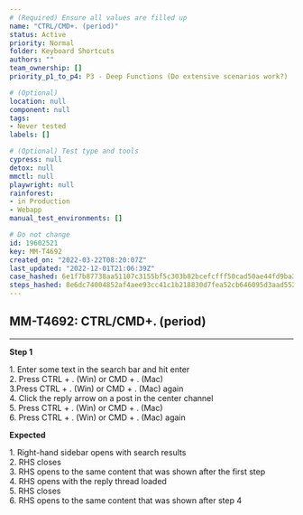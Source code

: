 ```yaml
---
# (Required) Ensure all values are filled up
name: "CTRL/CMD+. (period)"
status: Active
priority: Normal
folder: Keyboard Shortcuts
authors: ""
team_ownership: []
priority_p1_to_p4: P3 - Deep Functions (Do extensive scenarios work?)

# (Optional)
location: null
component: null
tags: 
- Never tested
labels: []

# (Optional) Test type and tools
cypress: null
detox: null
mmctl: null
playwright: null
rainforest: 
- in Production
- Webapp
manual_test_environments: []

# Do not change
id: 19602521
key: MM-T4692
created_on: "2022-03-22T08:20:07Z"
last_updated: "2022-12-01T21:06:39Z"
case_hashed: 6e1f7b87738aa51107c3155bf5c303b82bcefcfff50cad50ae44fd9ba3aefc113306e60f8342c40156228ff710468b34
steps_hashed: 8e6dc74004852af4aee93cc41c1b218830d7fea52cb646095d3aad552b5f7e9b5f5e220fab770a5d7b0427426bb3bdc1
---
```


<!-- (Auto-generated) Based on frontmatter's "key" and "name" -->

## MM-T4692: CTRL/CMD+. (period)

---

**Step 1**

1\. Enter some text in the search bar and hit enter\
2\. Press CTRL + . (Win) or CMD + . (Mac)\
3.Press CTRL + . (Win) or CMD + . (Mac) again\
4\. Click the reply arrow on a post in the center channel\
5\. Press CTRL + . (Win) or CMD + . (Mac)\
6\. Press CTRL + . (Win) or CMD + . (Mac) again

**Expected**

1\. Right-hand sidebar opens with search results\
2\. RHS closes\
3\. RHS opens to the same content that was shown after the first step\
4\. RHS opens with the reply thread loaded\
5\. RHS closes\
6\. RHS opens to the same content that was shown after step 4
